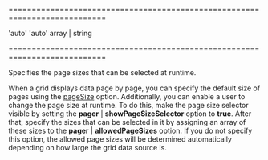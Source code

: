 <!--**
/*-------------------------------------------
    Auto-generated file. Do not modify.
-------------------------------------------

**-->
===========================================================================
<!--default-->'auto'<!--/default-->
<!--acceptValues-->'auto'<!--/acceptValues-->
<!--type-->array | string<!--/type-->
===========================================================================

<!--shortDescription-->
Specifies the page sizes that can be selected at runtime.
<!--/shortDescription-->

<!--fullDescription-->
When a grid displays data page by page, you can specify the default size of pages using the [pageSize](/Documentation/ApiReference/UI_Widgets/dxDataGrid/Configuration/paging/#pageSize) option. Additionally, you can enable a user to change the page size at runtime. To do this, make the page size selector visible by setting the **pager** | **showPageSizeSelector** option to **true**. After that, specify the sizes that can be selected in it by assigning an array of these sizes to the **pager** | **allowedPageSizes** option. If you do not specify this option, the allowed page sizes will be determined automatically depending on how large the grid data source is.
<!--/fullDescription-->